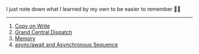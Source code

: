 I just note down what I learned by my own to be easier to remember 💆🤷‍

------------

1. [Copy on Write](https://github.com/tinhpv/learning-ios/tree/main/CoW "Copy on Write") 
2. [Grand Central Dispatch](https://github.com/tinhpv/learning-ios/tree/main/GCD "Grand Central Dispatch") 
3. [Memory](https://github.com/tinhpv/learning-ios/tree/main/Memory "Memory")
4. [async/await and Asynchronous Sequence](https://github.com/tinhpv/swift-note-down/tree/main/Async%20Await "async/await and Asynchronous Sequence") 

